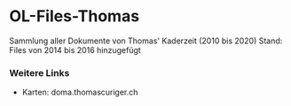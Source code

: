 # OL-Files-Thomas

Sammlung aller Dokumente von Thomas' Kaderzeit (2010 bis 2020)
Stand: Files von 2014 bis 2016 hinzugefügt

### Weitere Links

- Karten: doma.thomascuriger.ch